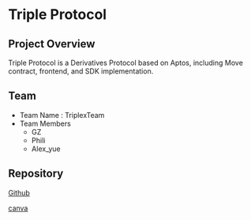 # Triple Protocol

## Project Overview

Triple Protocol is a Derivatives Protocol based on Aptos, including Move contract, frontend, and SDK implementation.

## Team
- Team Name : TriplexTeam
- Team Members
  - GZ
  - Phili
  - Alex_yue

## Repository
[Github](https://github.com/TriplexProtocol)

[canva](https://www.canva.com/design/DAGjrUpTTJg/bZoiSUmpC_gA92b0IVL63Q/edit?utm_content=DAGjrUpTTJg&utm_campaign=designshare&utm_medium=link2&utm_source=sharebutton)